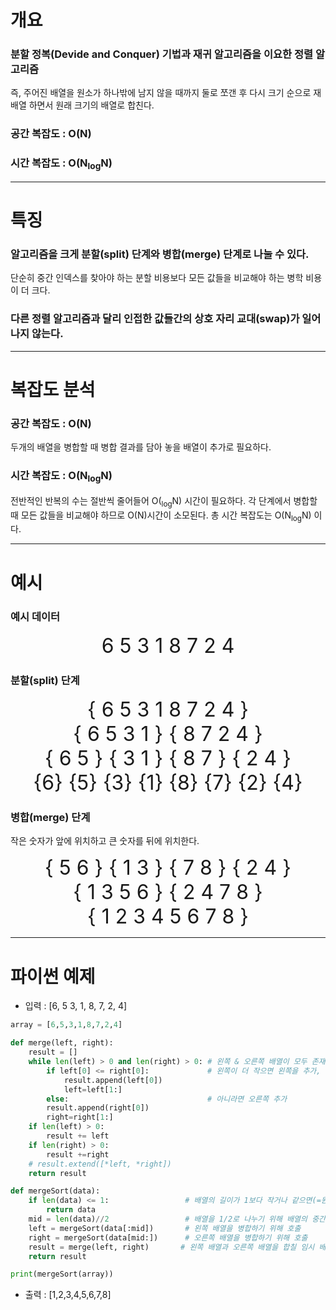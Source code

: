 # 개요
### 분할 정복(Devide and Conquer) 기법과 재귀 알고리즘을 이요한 정렬 알고리즘
즉, 주어진 배열을 원소가 하나밖에 남지 않을 때까지 둘로 쪼갠 후 다시 크기 순으로 재배열 하면서 원래 크기의 배열로 합친다.
### 공간 복잡도 : O(N)
### 시간 복잡도 : O(N<sub>log</sub>N)
---
# 특징
### 알고리즘을 크게 분할(split) 단계와 병합(merge) 단계로 나눌 수 있다.
단순히 중간 인덱스를 찾아야 하는 분할 비용보다 모든 값들을 비교해야 하는 병학 비용이 더 크다.
### 다른 정렬 알고리즘과 달리 인접한 값들간의 상호 자리 교대(swap)가 일어나지 않는다.
---
# 복잡도 분석
### 공간 복잡도 : O(N)
두개의 배열을 병합할 때 병합 결과를 담아 놓을 배열이 추가로 필요하다.
### 시간 복잡도 : O(N<sub>log</sub>N)
전반적인 반복의 수는 절반씩 줄어들어 O(<sub>log</sub>N) 시간이 필요하다.
각 단계에서 병합할 때 모든 값들을 비교해야 하므로 O(N)시간이 소모된다.
총 시간 복잡도는 O(N<sub>log</sub>N) 이다.

---
# 예시
### 예시 데이터
<center><font size=6>6 5 3 1 8 7 2 4</font></center>

### 분할(split) 단계
<center><font size=6>{ 6 5 3 1 8 7 2 4 }</font></center>
<center><font size=6>{ 6 5 3 1 } { 8 7 2 4 }</font></center>
<center><font size=6>{ 6 5 } { 3 1 } { 8 7 } { 2 4 }</font></center>
<center><font size=6>{6} {5} {3} {1} {8} {7} {2} {4}</font></center>

### 병합(merge) 단계
작은 숫자가 앞에 위치하고 큰 숫자를 뒤에 위치한다.
<center><font size=6>{ 5 6 } { 1 3 } { 7 8 } { 2 4 }</font></center>
<center><font size=6>{ 1 3 5 6 } { 2 4 7 8 }</font></center>
<center><font size=6>{ 1 2 3 4 5 6 7 8 }</font></center>

---
# 파이썬 예제
- 입력 : \[6, 5 3, 1, 8, 7, 2, 4]

```python
array = [6,5,3,1,8,7,2,4]

def merge(left, right):
	result = []
	while len(left) > 0 and len(right) > 0: # 왼쪽 & 오른쪽 배열이 모두 존재한다면,
		if left[0] <= right[0]:             # 왼쪽이 더 작으면 왼쪽을 추가,
			result.append(left[0])
			left=left[1:]
		else:                               # 아니라면 오른쪽 추가
		result.append(right[0])
		right=right[1:]
	if len(left) > 0:
		result += left
	if len(right) > 0:
		result +=right
	# result.extend([*left, *right])
	return result

def mergeSort(data):
	if len(data) <= 1:                 # 배열의 길이가 1보다 작거나 같으면(=원소의 개수가 1이면),
		return data
	mid = len(data)//2                 # 배열을 1/2로 나누기 위해 배열의 중간 인덱스를 구한다.
	left = mergeSort(data[:mid])       # 왼쪽 배열을 병합하기 위해 호출
	right = mergeSort(data[mid:])      # 오른쪽 배열을 병합하기 위해 호출
	result = merge(left, right)       # 왼쪽 배열과 오른쪽 배열을 합칠 임시 배열 result를 선언한다.
	return result

print(mergeSort(array))
```
- 출력 : \[1,2,3,4,5,6,7,8]

